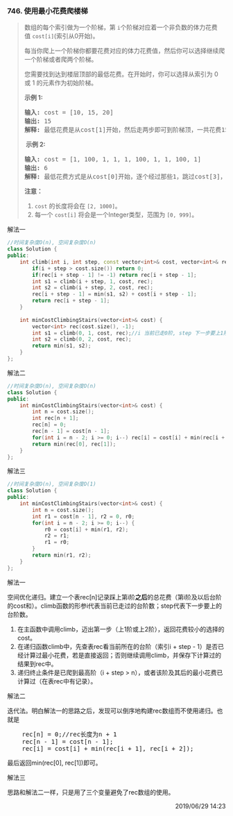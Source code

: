 ### 746. 使用最小花费爬楼梯

> <div class="content__2ebE"><p>数组的每个索引做为一个阶梯，第&nbsp;<code>i</code>个阶梯对应着一个非负数的体力花费值&nbsp;<code>cost[i]</code>(索引从0开始)。</p>
> 
> <p>每当你爬上一个阶梯你都要花费对应的体力花费值，然后你可以选择继续爬一个阶梯或者爬两个阶梯。</p>
> 
> <p>您需要找到达到楼层顶部的最低花费。在开始时，你可以选择从索引为 0 或 1 的元素作为初始阶梯。</p>
> 
> <p><strong>示例&nbsp;1:</strong></p>
> 
> <pre><strong>输入:</strong> cost = [10, 15, 20]
> <strong>输出:</strong> 15
> <strong>解释:</strong> 最低花费是从cost[1]开始，然后走两步即可到阶梯顶，一共花费15。
> </pre>
> 
> <p><strong>&nbsp;示例 2:</strong></p>
> 
> <pre><strong>输入:</strong> cost = [1, 100, 1, 1, 1, 100, 1, 1, 100, 1]
> <strong>输出:</strong> 6
> <strong>解释:</strong> 最低花费方式是从cost[0]开始，逐个经过那些1，跳过cost[3]，一共花费6。
> </pre>
> 
> <p><strong>注意：</strong></p>
> 
> <ol>
> 	<li><code>cost</code>&nbsp;的长度将会在&nbsp;<code>[2, 1000]</code>。</li>
> 	<li>每一个&nbsp;<code>cost[i]</code> 将会是一个Integer类型，范围为&nbsp;<code>[0, 999]</code>。</li>
> </ol>
> </div>

解法一
```cpp
//时间复杂度O(n), 空间复杂度O(n)
class Solution {
public:
    int climb(int i, int step, const vector<int>& cost, vector<int>& rec) {
        if(i + step > cost.size()) return 0;
        if(rec[i + step - 1] != -1) return rec[i + step - 1];
        int s1 = climb(i + step, 1, cost, rec);
        int s2 = climb(i + step, 2, cost, rec);
        rec[i + step - 1] = min(s1, s2) + cost[i + step - 1];
        return rec[i + step - 1];
    }
    
    int minCostClimbingStairs(vector<int>& cost) {
        vector<int> rec(cost.size(), -1);
        int s1 = climb(0, 1, cost, rec);//i 当前已走0阶, step 下一步要上1阶
        int s2 = climb(0, 2, cost, rec);
        return min(s1, s2);
    }
};
```

解法二
```cpp
//时间复杂度O(n), 空间复杂度O(n)
class Solution {
public:
    int minCostClimbingStairs(vector<int>& cost) {
        int n = cost.size();
        int rec[n + 1];
        rec[n] = 0;
        rec[n - 1] = cost[n - 1];
        for(int i = n - 2; i >= 0; i--) rec[i] = cost[i] + min(rec[i + 1], rec[i + 2]);
        return min(rec[0], rec[1]);
    }
};
```

解法三
```cpp
//时间复杂度O(n), 空间复杂度O(1)
class Solution {
public:
    int minCostClimbingStairs(vector<int>& cost) {
        int n = cost.size();
        int r1 = cost[n - 1], r2 = 0, r0;
        for(int i = n - 2; i >= 0; i--) {
            r0 = cost[i] + min(r1, r2);
            r2 = r1;
            r1 = r0;
        }
        return min(r1, r2);
    }
};
```

解法一

空间优化递归。建立一个表rec[n]记录踩上第i阶**之后**的总花费（第i阶及以后台阶的cost和）。climb函数的形参i代表当前已走过的台阶数；step代表下一步要上的台阶数。

1. 在主函数中调用climb，迈出第一步（上1阶或上2阶），返回花费较小的选择的cost。
2. 在递归函数climb中，先查表rec看当前所在的台阶（索引i + step - 1）是否已经计算过最小花费，若是直接返回；否则继续调用climb，并保存下计算过的结果到rec中。
3. 递归终止条件是已爬到最高阶（i + step > n），或者该阶及其后的最小花费已计算过（在表rec中有记录）。

解法二

迭代法。明白解法一的思路之后，发现可以倒序地构建rec数组而不使用递归。也就是
<pre>
    rec[n] = 0;//rec长度为n + 1
    rec[n - 1] = cost[n - 1];
    rec[i] = cost[i] + min(rec[i + 1], rec[i + 2]);
</pre>

最后返回min(rec[0], rec[1])即可。

解法三

思路和解法二一样，只是用了三个变量避免了rec数组的使用。

<div style="text-align: right"> 2019/06/29 14:23 </div>